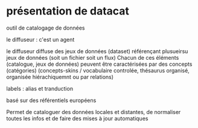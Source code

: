 # présentation de datacat
outil de catalogage de données

le diffuseur : c'est un agent

le diffuseur diffuse des jeux de données (dataset) référençant plusueirsu jeux de données (soit un fichier soit un flux)
Chacun de ces éléments (catalogue, jeux de données) peuvent être caractérisées par des concepts (catégories) (concepts-skins / vocabulaire controlée, thésaurus organisé, organisée hiérachiquemnt ou par relations)

labels : alias et tranduction 

basé sur des référentiels européens

Permet de cataloguer des données locales et distantes, de normaliser toutes les infos et de faire des mises à jour automatiques

